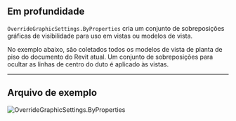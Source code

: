 ## Em profundidade
`OverrideGraphicSettings.ByProperties` cria um conjunto de sobreposições gráficas de visibilidade para uso em vistas ou modelos de vista.

No exemplo abaixo, são coletados todos os modelos de vista de planta de piso do documento do Revit atual. Um conjunto de sobreposições para ocultar as linhas de centro do duto é aplicado às vistas.
___
## Arquivo de exemplo

![OverrideGraphicSettings.ByProperties](./Revit.Filter.OverrideGraphicSettings.ByProperties_img.jpg)

